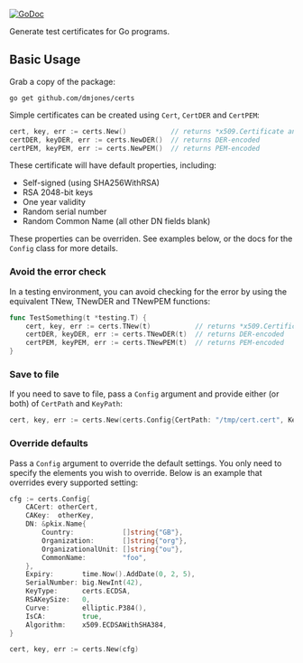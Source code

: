 [![GoDoc](https://godoc.org/github.com/dmjones/certs?status.svg)](https://godoc.org/github.com/dmjones/certs)

Generate test certificates for Go programs.

## Basic Usage

Grab a copy of the package:

```
go get github.com/dmjones/certs
```

Simple certificates can be created using `Cert`, `CertDER` and `CertPEM`:

```go
cert, key, err := certs.New()           // returns *x509.Certificate and crypto.Signer
certDER, keyDER, err := certs.NewDER()  // returns DER-encoded
certPEM, keyPEM, err := certs.NewPEM()  // returns PEM-encoded
```

These certificate will have default properties, including:

- Self-signed (using SHA256WithRSA)
- RSA 2048-bit keys
- One year validity
- Random serial number
- Random Common Name (all other DN fields blank)

These properties can be overriden. See examples below, or 
the docs for the `Config` class for more details.

### Avoid the error check

In a testing environment, you can avoid checking for the error by using the
equivalent TNew, TNewDER and TNewPEM functions:

```go
func TestSomething(t *testing.T) {
    cert, key, err := certs.TNew(t)           // returns *x509.Certificate and crypto.Signer
    certDER, keyDER, err := certs.TNewDER(t)  // returns DER-encoded
    certPEM, keyPEM, err := certs.TNewPEM(t)  // returns PEM-encoded
}
```

### Save to file

If you need to save to file, pass a `Config` argument and provide either (or both) of `CertPath` and
`KeyPath`:

```go
cert, key, err := certs.New(certs.Config{CertPath: "/tmp/cert.cert", KeyPath: "/tmp/key.pem"})
```

### Override defaults

Pass a `Config` argument to override the default settings. You only need to specify the
elements you wish to override. Below is an example that overrides every supported setting:

```go
cfg := certs.Config{
    CACert: otherCert,
    CAKey:  otherKey,
    DN: &pkix.Name{
        Country:            []string{"GB"},
        Organization:       []string{"org"},
        OrganizationalUnit: []string{"ou"},
        CommonName:         "foo",
    },
    Expiry:       time.Now().AddDate(0, 2, 5),
    SerialNumber: big.NewInt(42),
    KeyType:      certs.ECDSA,
    RSAKeySize:   0,
    Curve:        elliptic.P384(),
    IsCA:         true,
    Algorithm:    x509.ECDSAWithSHA384,
}

cert, key, err := certs.New(cfg)
```